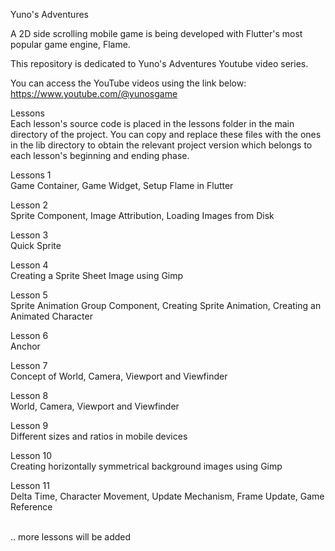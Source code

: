 Yuno's Adventures

A 2D side scrolling mobile game is being developed with Flutter's most popular game engine, Flame.

This repository is dedicated to Yuno's Adventures Youtube video series. 

You can access the YouTube videos using the link below: <br/>
https://www.youtube.com/@yunosgame

Lessons<br/>
Each lesson's source code is placed in the lessons folder in the main directory of the project. You can copy and replace these files with the ones in the lib directory to obtain the relevant project version which belongs to each lesson's beginning and ending phase.

Lessons 1 <br/>
Game Container, Game Widget, Setup Flame in Flutter

Lesson 2<br/>
Sprite Component, Image Attribution, Loading Images from Disk

Lesson 3<br/>
Quick Sprite

Lesson 4<br/>
Creating a Sprite Sheet Image using Gimp

Lesson 5<br/>
Sprite Animation Group Component, Creating Sprite Animation, Creating an Animated Character

Lesson 6<br/>
Anchor

Lesson 7<br/>
Concept of World, Camera, Viewport and Viewfinder

Lesson 8<br/>
World, Camera, Viewport and Viewfinder

Lesson 9<br/>
Different sizes and ratios in mobile devices

Lesson 10<br/>
Creating horizontally symmetrical background images using Gimp

Lesson 11<br/>
Delta Time, Character Movement, Update Mechanism, Frame Update, Game Reference

<br/>.. more lessons will be added
